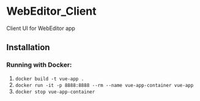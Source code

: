 # WebEditor_Client
Client UI for WebEditor app
## Installation

### Running with Docker:

1. ``docker build -t vue-app .``
2. ``docker run -it -p 8888:8888 --rm --name vue-app-container vue-app``
3. ``docker stop vue-app-container``
